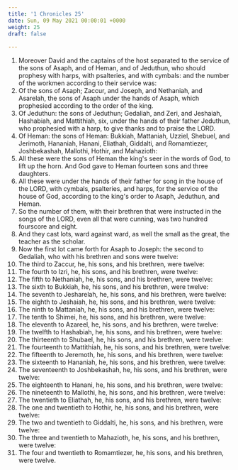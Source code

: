 ```yaml
---
title: '1 Chronicles 25'
date: Sun, 09 May 2021 00:00:01 +0000
weight: 25
draft: false
  
---
```


1. Moreover David and the captains of the host separated to the service of the sons of Asaph, and of Heman, and of Jeduthun, who should prophesy with harps, with psalteries, and with cymbals: and the number of the workmen according to their service was:
2. Of the sons of Asaph; Zaccur, and Joseph, and Nethaniah, and Asarelah, the sons of Asaph under the hands of Asaph, which prophesied according to the order of the king.
3. Of Jeduthun: the sons of Jeduthun; Gedaliah, and Zeri, and Jeshaiah, Hashabiah, and Mattithiah, six, under the hands of their father Jeduthun, who prophesied with a harp, to give thanks and to praise the LORD.
4. Of Heman: the sons of Heman: Bukkiah, Mattaniah, Uzziel, Shebuel, and Jerimoth, Hananiah, Hanani, Eliathah, Giddalti, and Romamtiezer, Joshbekashah, Mallothi, Hothir, and Mahazioth:
5. All these were the sons of Heman the king's seer in the words of God, to lift up the horn. And God gave to Heman fourteen sons and three daughters.
6. All these were under the hands of their father for song in the house of the LORD, with cymbals, psalteries, and harps, for the service of the house of God, according to the king's order to Asaph, Jeduthun, and Heman.
7. So the number of them, with their brethren that were instructed in the songs of the LORD, even all that were cunning, was two hundred fourscore and eight.
8. And they cast lots, ward against ward, as well the small as the great, the teacher as the scholar.
9. Now the first lot came forth for Asaph to Joseph: the second to Gedaliah, who with his brethren and sons were twelve:
10. The third to Zaccur, he, his sons, and his brethren, were twelve:
11. The fourth to Izri, he, his sons, and his brethren, were twelve:
12. The fifth to Nethaniah, he, his sons, and his brethren, were twelve:
13. The sixth to Bukkiah, he, his sons, and his brethren, were twelve:
14. The seventh to Jesharelah, he, his sons, and his brethren, were twelve:
15. The eighth to Jeshaiah, he, his sons, and his brethren, were twelve:
16. The ninth to Mattaniah, he, his sons, and his brethren, were twelve:
17. The tenth to Shimei, he, his sons, and his brethren, were twelve:
18. The eleventh to Azareel, he, his sons, and his brethren, were twelve:
19. The twelfth to Hashabiah, he, his sons, and his brethren, were twelve:
20. The thirteenth to Shubael, he, his sons, and his brethren, were twelve:
21. The fourteenth to Mattithiah, he, his sons, and his brethren, were twelve:
22. The fifteenth to Jeremoth, he, his sons, and his brethren, were twelve:
23. The sixteenth to Hananiah, he, his sons, and his brethren, were twelve:
24. The seventeenth to Joshbekashah, he, his sons, and his brethren, were twelve:
25. The eighteenth to Hanani, he, his sons, and his brethren, were twelve:
26. The nineteenth to Mallothi, he, his sons, and his brethren, were twelve:
27. The twentieth to Eliathah, he, his sons, and his brethren, were twelve:
28. The one and twentieth to Hothir, he, his sons, and his brethren, were twelve:
29. The two and twentieth to Giddalti, he, his sons, and his brethren, were twelve:
30. The three and twentieth to Mahazioth, he, his sons, and his brethren, were twelve:
31. The four and twentieth to Romamtiezer, he, his sons, and his brethren, were twelve.
